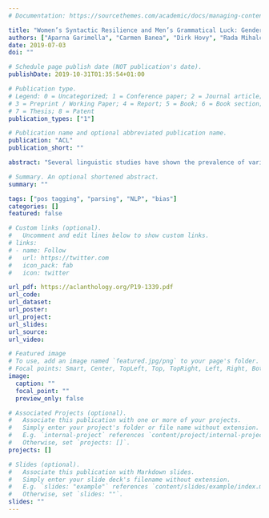 ```yaml
---
# Documentation: https://sourcethemes.com/academic/docs/managing-content/

title: "Women’s Syntactic Resilience and Men’s Grammatical Luck: Gender-Bias in Part-of-Speech Tagging and Dependency Parsing"
authors: ["Aparna Garimella", "Carmen Banea", "Dirk Hovy", "Rada Mihalcea"]
date: 2019-07-03
doi: ""

# Schedule page publish date (NOT publication's date).
publishDate: 2019-10-31T01:35:54+01:00

# Publication type.
# Legend: 0 = Uncategorized; 1 = Conference paper; 2 = Journal article;
# 3 = Preprint / Working Paper; 4 = Report; 5 = Book; 6 = Book section;
# 7 = Thesis; 8 = Patent
publication_types: ["1"]

# Publication name and optional abbreviated publication name.
publication: "ACL"
publication_short: ""

abstract: "Several linguistic studies have shown the prevalence of various lexical and grammatical patterns in texts authored by a person of a particular gender, but models for part-of-speech tagging and dependency parsing have still not adapted to account for these differences. To address this, we annotate the Wall Street Journal part of the Penn Treebank with the gender information of the articles’ authors, and build taggers and parsers trained on this data that show performance differences in text written by men and women. Further analyses reveal numerous part-of-speech tags and syntactic relations whose prediction performances benefit from the prevalence of a specific gender in the training data. The results underscore the importance of accounting for gendered differences in syntactic tasks, and outline future venues for developing more accurate taggers and parsers. We release our data to the research community."

# Summary. An optional shortened abstract.
summary: ""

tags: ["pos tagging", "parsing", "NLP", "bias"]
categories: []
featured: false

# Custom links (optional).
#   Uncomment and edit lines below to show custom links.
# links:
# - name: Follow
#   url: https://twitter.com
#   icon_pack: fab
#   icon: twitter

url_pdf: https://aclanthology.org/P19-1339.pdf
url_code:
url_dataset:
url_poster:
url_project:
url_slides:
url_source:
url_video:

# Featured image
# To use, add an image named `featured.jpg/png` to your page's folder. 
# Focal points: Smart, Center, TopLeft, Top, TopRight, Left, Right, BottomLeft, Bottom, BottomRight.
image:
  caption: ""
  focal_point: ""
  preview_only: false

# Associated Projects (optional).
#   Associate this publication with one or more of your projects.
#   Simply enter your project's folder or file name without extension.
#   E.g. `internal-project` references `content/project/internal-project/index.md`.
#   Otherwise, set `projects: []`.
projects: []

# Slides (optional).
#   Associate this publication with Markdown slides.
#   Simply enter your slide deck's filename without extension.
#   E.g. `slides: "example"` references `content/slides/example/index.md`.
#   Otherwise, set `slides: ""`.
slides: ""
---
```

